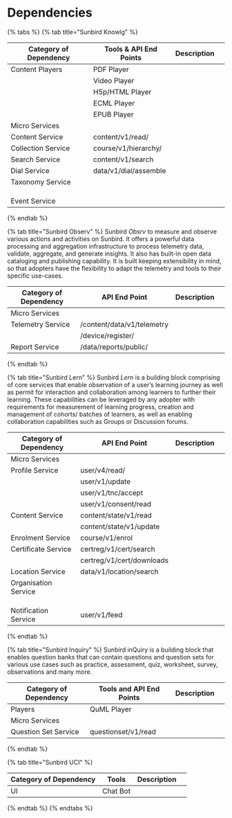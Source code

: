 # Dependencies

{% tabs %}
{% tab title="Sunbird Knowlg" %}


| Category of Dependency | Tools & API End Points | Description |   |
| ---------------------- | ---------------------- | ----------- | - |
| Content Players        | PDF Player             |             |   |
|                        | Video Player           |             |   |
|                        | H5p/HTML Player        |             |   |
|                        | ECML Player            |             |   |
|                        | EPUB Player            |             |   |
| Micro Services         |                        |             |   |
| Content Service        | content/v1/read/       |             |   |
| Collection Service     | course/v1/hierarchy/   |             |   |
| Search Service         | content/v1/search      |             |   |
| Dial Service           | data/v1/dial/assemble  |             |   |
| Taxonomy Service       |                        |             |   |
|                        |                        |             |   |
|                        |                        |             |   |
|                        |                        |             |   |
| Event Service          |                        |             |   |
{% endtab %}

{% tab title="Sunbird Observ" %}
Sunbird _Obsrv_ to measure and observe various actions and activities on Sunbird. It offers a powerful data processing and aggregation infrastructure to process telemetry data, validate, aggregate, and generate insights. It also has built-in open data cataloging and publishing capability. It is built keeping extensibility in mind, so that adopters have the flexibility to adapt the telemetry and tools to their specific use-cases.



| Category of Dependency | API End Point              | Description |   |
| ---------------------- | -------------------------- | ----------- | - |
| Micro Services         |                            |             |   |
| Telemetry Service      | /content/data/v1/telemetry |             |   |
|                        | /device/register/          |             |   |
| Report Service         | /data/reports/public/      |             |   |
{% endtab %}

{% tab title="Sunbird Lern" %}
Sunbird _Lern_ is a building block comprising of core services that enable observation of a user’s learning journey as well as permit for interaction and collaboration among learners to further their learning. These capabilities can be leveraged by any adopter with requirements for measurement of learning progress, creation and management of cohorts/ batches of learners, as well as enabling collaboration capabilities such as Groups or Discussion forums.



| Category of Dependency | API End Point             | Description |   |
| ---------------------- | ------------------------- | ----------- | - |
| Micro Services         |                           |             |   |
| Profile Service        | user/v4/read/             |             |   |
|                        | user/v1/update            |             |   |
|                        | user/v1/tnc/accept        |             |   |
|                        | user/v1/consent/read      |             |   |
| Content Service        | content/state/v1/read     |             |   |
|                        | content/state/v1/update   |             |   |
| Enrolment Service      | course/v1/enrol           |             |   |
| Certificate Service    | certreg/v1/cert/search    |             |   |
|                        | certreg/v1/cert/downloads |             |   |
| Location Service       | data/v1/location/search   |             |   |
| Organisation Service   |                           |             |   |
|                        |                           |             |   |
|                        |                           |             |   |
|                        |                           |             |   |
| Notification Service   | user/v1/feed              |             |   |
{% endtab %}

{% tab title="Sunbird Inquiry" %}
Sunbird inQuiry is a building block that enables question banks that can contain questions and question sets for various use cases such as practice, assessment, quiz, worksheet, survey, observations and many more.



| Category of Dependency | Tools and API End Points | Description |   |
| ---------------------- | ------------------------ | ----------- | - |
| Players                | QuML Player              |             |   |
| Micro Services         |                          |             |   |
| Question Set Service   | questionset/v1/read      |             |   |
{% endtab %}

{% tab title="Sunbird UCI" %}


| Category of Dependency | Tools    | Description |   |
| ---------------------- | -------- | ----------- | - |
| UI                     | Chat Bot |             |   |
{% endtab %}
{% endtabs %}

##













